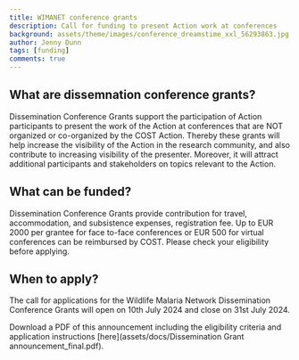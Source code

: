 ```yaml
---
title: WIMANET conference grants
description: Call for funding to present Action work at conferences
background: assets/theme/images/conference_dreamstime_xxl_56293863.jpg
author: Jenny Dunn
tags: [funding]
comments: true
---
```


## What are dissemnation conference grants?
Dissemination Conference Grants support the participation of Action participants to present the work of the Action at conferences that are NOT organized or co-organized by the COST Action. Thereby these grants will help increase the visibility of the Action in the research community, and also contribute to increasing visibility of the presenter. Moreover, it will attract additional participants and stakeholders on topics relevant to the Action.

## What can be funded?
Dissemination Conference Grants provide contribution for travel, accommodation, and subsistence expenses, registration fee. Up to EUR 2000 per grantee for face to-face conferences or EUR 500 for virtual conferences can be reimbursed by COST. Please check your eligibility before applying.

## When to apply?
The call for applications for the Wildlife Malaria Network Dissemination Conference Grants will open on 10th July 2024 and close on 31st July 2024.

Download a PDF of this announcement including the eligibility criteria and application instructions [here](assets/docs/Dissemination Grant announcement_final.pdf).
